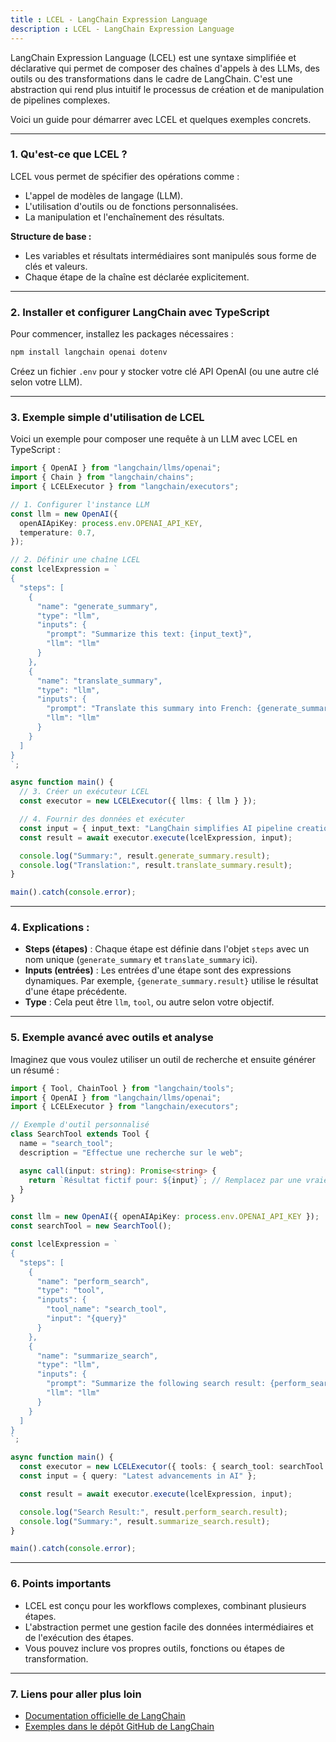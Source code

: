 ```yaml
---
title : LCEL - LangChain Expression Language
description : LCEL - LangChain Expression Language
---
```


LangChain Expression Language (LCEL) est une syntaxe simplifiée et déclarative qui permet de composer des chaînes d'appels à des LLMs, des outils ou des transformations dans le cadre de LangChain. C'est une abstraction qui rend plus intuitif le processus de création et de manipulation de pipelines complexes.

Voici un guide pour démarrer avec LCEL et quelques exemples concrets.

---

### 1. **Qu'est-ce que LCEL ?**

LCEL vous permet de spécifier des opérations comme :

- L'appel de modèles de langage (LLM).
- L'utilisation d'outils ou de fonctions personnalisées.
- La manipulation et l'enchaînement des résultats.

**Structure de base :**

- Les variables et résultats intermédiaires sont manipulés sous forme de clés et valeurs.
- Chaque étape de la chaîne est déclarée explicitement.

---

### 2. **Installer et configurer LangChain avec TypeScript**

Pour commencer, installez les packages nécessaires :

```bash
npm install langchain openai dotenv
```

Créez un fichier `.env` pour y stocker votre clé API OpenAI (ou une autre clé selon votre LLM).

---

### 3. **Exemple simple d'utilisation de LCEL**

Voici un exemple pour composer une requête à un LLM avec LCEL en TypeScript :

```typescript
import { OpenAI } from "langchain/llms/openai";
import { Chain } from "langchain/chains";
import { LCELExecutor } from "langchain/executors";

// 1. Configurer l'instance LLM
const llm = new OpenAI({
  openAIApiKey: process.env.OPENAI_API_KEY,
  temperature: 0.7,
});

// 2. Définir une chaîne LCEL
const lcelExpression = `
{
  "steps": [
    {
      "name": "generate_summary",
      "type": "llm",
      "inputs": {
        "prompt": "Summarize this text: {input_text}",
        "llm": "llm"
      }
    },
    {
      "name": "translate_summary",
      "type": "llm",
      "inputs": {
        "prompt": "Translate this summary into French: {generate_summary.result}",
        "llm": "llm"
      }
    }
  ]
}
`;

async function main() {
  // 3. Créer un exécuteur LCEL
  const executor = new LCELExecutor({ llms: { llm } });

  // 4. Fournir des données et exécuter
  const input = { input_text: "LangChain simplifies AI pipeline creation for developers." };
  const result = await executor.execute(lcelExpression, input);

  console.log("Summary:", result.generate_summary.result);
  console.log("Translation:", result.translate_summary.result);
}

main().catch(console.error);
```

---

### 4. **Explications :**

- **Steps (étapes)** : Chaque étape est définie dans l'objet `steps` avec un nom unique (`generate_summary` et `translate_summary` ici).
- **Inputs (entrées)** : Les entrées d'une étape sont des expressions dynamiques. Par exemple, `{generate_summary.result}` utilise le résultat d'une étape précédente.
- **Type** : Cela peut être `llm`, `tool`, ou autre selon votre objectif.

---

### 5. **Exemple avancé avec outils et analyse**

Imaginez que vous voulez utiliser un outil de recherche et ensuite générer un résumé :

```typescript
import { Tool, ChainTool } from "langchain/tools";
import { OpenAI } from "langchain/llms/openai";
import { LCELExecutor } from "langchain/executors";

// Exemple d'outil personnalisé
class SearchTool extends Tool {
  name = "search_tool";
  description = "Effectue une recherche sur le web";

  async call(input: string): Promise<string> {
    return `Résultat fictif pour: ${input}`; // Remplacez par une vraie logique.
  }
}

const llm = new OpenAI({ openAIApiKey: process.env.OPENAI_API_KEY });
const searchTool = new SearchTool();

const lcelExpression = `
{
  "steps": [
    {
      "name": "perform_search",
      "type": "tool",
      "inputs": {
        "tool_name": "search_tool",
        "input": "{query}"
      }
    },
    {
      "name": "summarize_search",
      "type": "llm",
      "inputs": {
        "prompt": "Summarize the following search result: {perform_search.result}",
        "llm": "llm"
      }
    }
  ]
}
`;

async function main() {
  const executor = new LCELExecutor({ tools: { search_tool: searchTool }, llms: { llm } });
  const input = { query: "Latest advancements in AI" };

  const result = await executor.execute(lcelExpression, input);

  console.log("Search Result:", result.perform_search.result);
  console.log("Summary:", result.summarize_search.result);
}

main().catch(console.error);
```

---

### 6. **Points importants**

- LCEL est conçu pour les workflows complexes, combinant plusieurs étapes.
- L'abstraction permet une gestion facile des données intermédiaires et de l'exécution des étapes.
- Vous pouvez inclure vos propres outils, fonctions ou étapes de transformation.

---

### 7. **Liens pour aller plus loin**

- [Documentation officielle de LangChain](https://docs.langchain.com)
- [Exemples dans le dépôt GitHub de LangChain](https://github.com/hwchase17/langchain)
